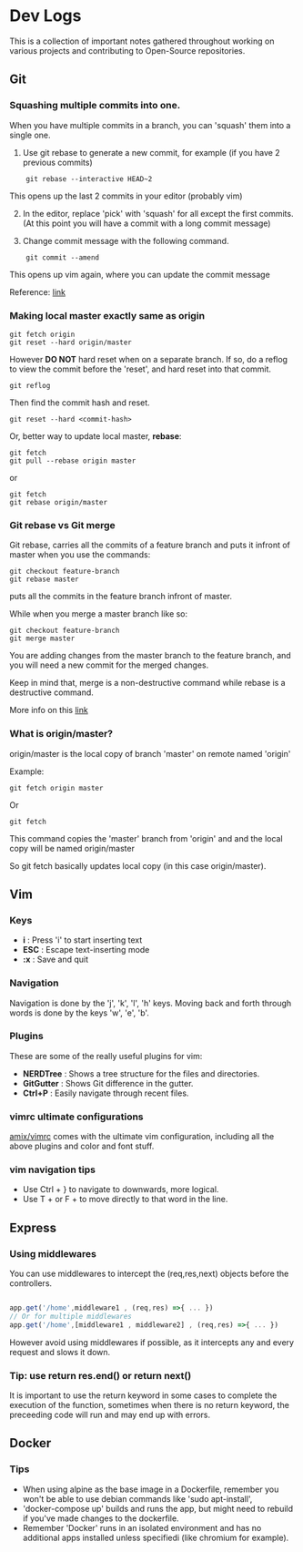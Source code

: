 # Dev Logs

This is a collection of important notes gathered throughout working on various projects and contributing to Open-Source repositories.

## Git

### Squashing multiple commits into one.

When you have multiple commits in a branch, you can 'squash' them into a single one.

1. Use git rebase to generate a new commit, for example (if you have 2 previous commits)
```
    git rebase --interactive HEAD~2
```
This opens up the last 2 commits in your editor (probably vim)

2. In the editor, replace 'pick' with 'squash' for all except the first commits. (At this point you will have a commit with a long commit message)

3. Change commit message with the following command.

```
    git commit --amend
```
This opens up vim again, where you can update the commit message

Reference: [link](https://www.internalpointers.com/post/squash-commits-into-one-git)

### Making local master exactly same as origin

```
git fetch origin
git reset --hard origin/master
```

However **DO NOT** hard reset when on a separate branch. If so, do a reflog to view the commit before the 'reset', and hard reset into that commit.

```
git reflog
```

Then find the commit hash and reset.

```
git reset --hard <commit-hash> 
```

Or, better way to update local master, **rebase**:
```
git fetch
git pull --rebase origin master
```
or
```
git fetch
git rebase origin/master
```

### Git rebase vs Git merge

Git rebase, carries all the commits of a feature branch and puts it infront of master when you use the commands:

```
git checkout feature-branch
git rebase master
```
puts all the commits in the feature branch infront of master.

While when you merge a master branch like so:

```
git checkout feature-branch
git merge master
```
You are adding changes from the master branch to the feature branch, and you will need a new commit for the merged changes.

Keep in mind that, merge is a non-destructive command while rebase is a destructive command.

More info on this [link]([https](https://www.atlassian.com/git/tutorials/merging-vs-rebasing))


### What is origin/master?

origin/master is the local copy of branch 'master' on remote named 'origin'

Example: 

```
git fetch origin master
```
Or
```
git fetch
```

This command copies the 'master' branch from 'origin' and and the local copy will be named origin/master

So git fetch basically updates local copy (in this case origin/master).

## Vim

### Keys

* **i** : Press 'i' to start inserting text
* **ESC** : Escape text-inserting mode
* **:x** : Save and quit

### Navigation

Navigation is done by the 'j', 'k', 'l', 'h' keys. Moving back and forth through words is done by the keys 'w', 'e', 'b'.

### Plugins

These are some of the really useful plugins for vim:

* **NERDTree** : Shows a tree structure for the files and directories.
* **GitGutter** : Shows Git difference in the gutter.
* **Ctrl+P** : Easily navigate through recent files.

### vimrc ultimate configurations

[amix/vimrc](https://github.com/amix/vimrc) comes with the ultimate vim configuration, including all the above plugins and color and font stuff.

### vim navigation tips

* Use Ctrl + } to navigate to downwards, more logical.
* Use T + <any-letter> or F + <any-letter> to move directly to that word in the line.


## Express

### Using middlewares

You can use middlewares to intercept the (req,res,next) objects before the controllers.

```javascript

app.get('/home',middleware1 , (req,res) =>{ ... })
// Or for multiple middlewares
app.get('/home',[middleware1 , middleware2] , (req,res) =>{ ... })

```

However avoid using middlewares if possible, as it intercepts any and every request and slows it down.

### Tip: use return res.end() or return next()

It is important to use the return keyword in some cases to complete the execution of the function, sometimes when there is no return keyword, the preceeding code will run and may end up with errors.

## Docker

### Tips

* When using alpine as the base image in a Dockerfile, remember you won't be able to use debian commands like 'sudo apt-install',
* 'docker-compose up' builds and runs the app, but might need to rebuild if you've made changes to the dockerfile.
* Remember 'Docker' runs in an isolated environment and has no additional apps installed unless specifiedi (like chromium for example).

